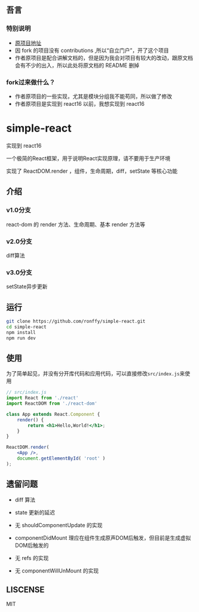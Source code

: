 ## 吾言

### 特别说明

- [原项目地址](https://github.com/hujiulong/simple-react)
- 因 fork 的项目没有 contributions ,所以“自立门户”，开了这个项目
- 作者原项目是配合讲解文档的，但是因为我会对项目有较大的改动，跟原文档会有不少的出入，所以此处将原文档的 README 删掉

### fork过来做什么？

- 作者原项目的一些实现，尤其是模块分组我不能苟同，所以做了修改
- 作者原项目是实现到 react16 以前，我想实现到 react16


# simple-react

实现到 react16

一个极简的React框架，用于说明React实现原理，请不要用于生产环境

实现了 ReactDOM.render ，组件，生命周期，diff，setState 等核心功能


## 介绍

### v1.0分支

react-dom 的 render 方法、生命周期、基本 render 方法等

### v2.0分支

diff算法

### v3.0分支

setState异步更新

## 运行
```bash
git clone https://github.com/ronffy/simple-react.git
cd simple-react
npm install
npm run dev
```

## 使用
为了简单起见，并没有分开库代码和应用代码，可以直接修改`src/index.js`来使用
```jsx
// src/index.js
import React from './react'
import ReactDOM from './react-dom'

class App extends React.Component {
    render() {
        return <h1>Hello,World!</h1>;
    }
}

ReactDOM.render(
    <App />,
    document.getElementById( 'root' )
);
```


## 遗留问题

- diff 算法

- state 更新的延迟

- 无 shouldComponentUpdate 的实现

- componentDidMount 理应在组件生成原声DOM后触发，但目前是生成虚拟DOM后触发的

- 无 refs 的实现

- 无 componentWillUnMount 的实现


## LISCENSE
MIT
